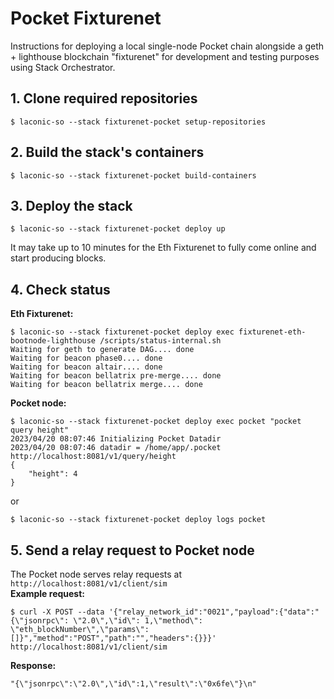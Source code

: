 # Pocket Fixturenet

Instructions for deploying a local single-node Pocket chain alongside a geth + lighthouse blockchain "fixturenet" for development and testing purposes using Stack Orchestrator.

## 1. Clone required repositories
```
$ laconic-so --stack fixturenet-pocket setup-repositories
```
## 2. Build the stack's containers
```
$ laconic-so --stack fixturenet-pocket build-containers
```
## 3. Deploy the stack
```
$ laconic-so --stack fixturenet-pocket deploy up
```
It may take up to 10 minutes for the Eth Fixturenet to fully come online and start producing blocks.

## 4. Check status
**Eth Fixturenet:**
```
$ laconic-so --stack fixturenet-pocket deploy exec fixturenet-eth-bootnode-lighthouse /scripts/status-internal.sh
Waiting for geth to generate DAG.... done
Waiting for beacon phase0.... done
Waiting for beacon altair.... done
Waiting for beacon bellatrix pre-merge.... done
Waiting for beacon bellatrix merge.... done
```
**Pocket node:**
```
$ laconic-so --stack fixturenet-pocket deploy exec pocket "pocket query height"
2023/04/20 08:07:46 Initializing Pocket Datadir
2023/04/20 08:07:46 datadir = /home/app/.pocket
http://localhost:8081/v1/query/height
{
    "height": 4
}
```
or
```
$ laconic-so --stack fixturenet-pocket deploy logs pocket
```
## 5. Send a relay request to Pocket node
The Pocket node serves relay requests at `http://localhost:8081/v1/client/sim`  
**Example request:**
```
$ curl -X POST --data '{"relay_network_id":"0021","payload":{"data":"{\"jsonrpc\": \"2.0\",\"id\": 1,\"method\": \"eth_blockNumber\",\"params\": []}","method":"POST","path":"","headers":{}}}' http://localhost:8081/v1/client/sim
```
**Response:**
```
"{\"jsonrpc\":\"2.0\",\"id\":1,\"result\":\"0x6fe\"}\n"
```
